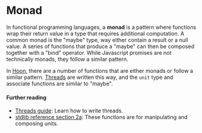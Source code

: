# Monad

In functional programming languages, a **monad** is a pattern where functions wrap their return value in a type that requires additional computation. A common monad is the "maybe" type, way either contain a result or a null value. A series of functions that produce a "maybe" can then be composed together with a "bind" operator. While Javascript promises are not technically monads, they follow a similar pattern.

In [Hoon](urbit-docs/glossary/hoon), there are a number of functions that are either monads or follow a similar pattern. [Threads](urbit-docs/glossary/thread) are written this way, and the `unit` type and associate functions are similar to "maybe".

#### Further reading

- [Threads guide](urbit-docs/userspace/threads/tutorials/basics/fundamentals): Learn how to write threads.
- [stdlib reference section 2a](urbit-docs/language/hoon/reference/stdlib/2a): These functions are for manipulating and composing units.

